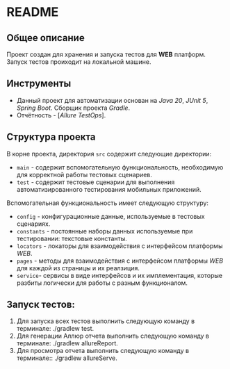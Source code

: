 # README

## Общее описание

Проект создан для хранения и запуска тестов для __WEB__ платформ.
Запуск тестов проиходит на локальной машине.

## Инструменты

* Данный проект для автоматизации основан на _Java 20_, _JUnit 5_, _Spring Boot_. Сборщик проекта _Gradle_.
* Отчётность - [_Allure TestOps_].

## Структура проекта

В корне проекта, директория `src` содержит следующие директории:

- `main` - содержит вспомогательную функциональность, необходимую для корректной работы тестовых сценариев.
- `test` - содержит тестовые сценарии для выполнения автоматизированного тестирования мобильных приложений.

Вспомогательная функциональность имеет следующую структуру:

- `config` - конфигурационные данные, используемые в тестовых сценариях.
- `constants` - постоянные наборы данных используемые при тестировании: текстовые константы.
- `locators` - локаторы для взаимодействия с интерфейсом платформы _WEB_.
- `pages` - методы для взаимодействия с интерфейсом платформы _WEB_ для каждой из страницы и их реалзиция.
- `service`- сервисы в виде интерфейсов и их имплементация, которые разбиты логически для работы с разным функционалом.

## Запуск тестов:

1. Для запуска всех тестов выполнить следующую команду в терминале: ./gradlew test.
2. Для генерации Аллюр отчета выполнить следующую команду в терминале: ./gradlew allureReport.
3. Для просмотра отчета выполнить следующую команду в терминале:: ./gradlew allureServe.

